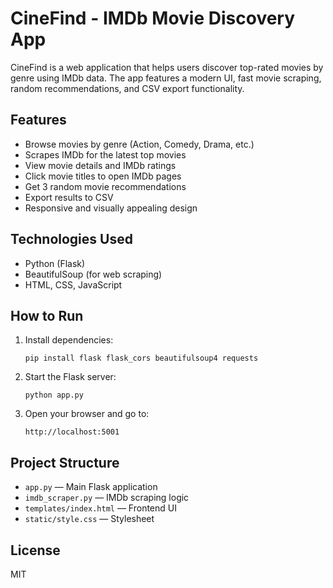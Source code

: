 # CineFind - IMDb Movie Discovery App

CineFind is a web application that helps users discover top-rated movies by genre using IMDb data. The app features a modern UI, fast movie scraping, random recommendations, and CSV export functionality.

## Features

- Browse movies by genre (Action, Comedy, Drama, etc.)
- Scrapes IMDb for the latest top movies
- View movie details and IMDb ratings
- Click movie titles to open IMDb pages
- Get 3 random movie recommendations
- Export results to CSV
- Responsive and visually appealing design

## Technologies Used

- Python (Flask)
- BeautifulSoup (for web scraping)
- HTML, CSS, JavaScript

## How to Run

1. Install dependencies:
   ```
   pip install flask flask_cors beautifulsoup4 requests
   ```
2. Start the Flask server:
   ```
   python app.py
   ```
3. Open your browser and go to:  
   ```
   http://localhost:5001
   ```

## Project Structure

- `app.py` — Main Flask application
- `imdb_scraper.py` — IMDb scraping logic
- `templates/index.html` — Frontend UI
- `static/style.css` — Stylesheet

## License

MIT
